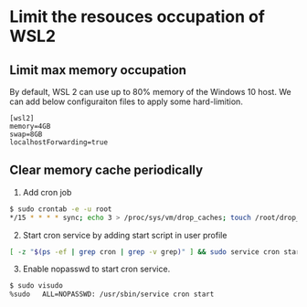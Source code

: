 # Limit the resouces occupation of WSL2

## Limit max memory occupation

By default, WSL 2 can use up to 80% memory of the Windows 10 host. We can add below configuraiton files to apply some hard-limition.

```conf:%UserProfile%\\.wslconfig
[wsl2]
memory=4GB
swap=8GB
localhostForwarding=true
```

## Clear memory cache periodically

1. Add cron job

  ```bash
  $ sudo crontab -e -u root
  */15 * * * * sync; echo 3 > /proc/sys/vm/drop_caches; touch /root/drop_caches_last_run
  ```

2. Start cron service by adding start script in user profile

  ```bash
  [ -z "$(ps -ef | grep cron | grep -v grep)" ] && sudo service cron start
  ```
3. Enable nopasswd to start cron service.

  ```bash
  $ sudo visudo
  %sudo   ALL=NOPASSWD: /usr/sbin/service cron start
  ```